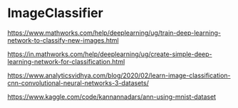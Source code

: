 # ImageClassifier

https://www.mathworks.com/help/deeplearning/ug/train-deep-learning-network-to-classify-new-images.html

https://in.mathworks.com/help/deeplearning/ug/create-simple-deep-learning-network-for-classification.html

https://www.analyticsvidhya.com/blog/2020/02/learn-image-classification-cnn-convolutional-neural-networks-3-datasets/

https://www.kaggle.com/code/kannannadars/ann-using-mnist-dataset

